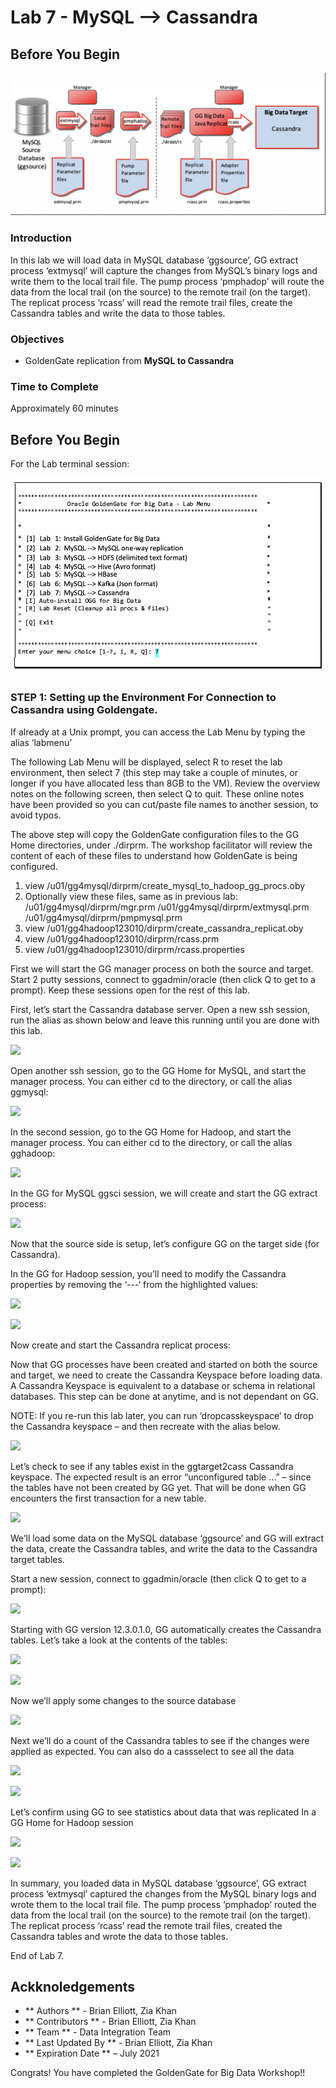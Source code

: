 # Lab 7 -  MySQL --> Cassandra

## Before You Begin


![](images/700/image701_1.png)


### Introduction
In this lab we will load data in MySQL database ‘ggsource’, GG extract process ‘extmysql’ will capture the changes from MySQL’s binary logs and write them to the local trail file. The pump process ‘pmphadop’ will route the data from the local trail (on the source) to the remote trail (on the target). The replicat
process ‘rcass’ will read the remote trail files, create the Cassandra tables and write the data to those tables.



### Objectives
- GoldenGate replication from **MySQL to Cassandra**

### Time to Complete
Approximately 60 minutes

## Before You Begin
For the Lab terminal session:

![](images/700/Lab7Menu.png)


### STEP 1: Setting up the Environment For Connection to Cassandra using Goldengate.
    
If already at a Unix prompt, you can access the Lab Menu by typing the alias ‘labmenu’

The following Lab Menu will be displayed, select R to reset the lab environment, then select 7 (this step may take a couple of minutes, or longer if you have allocated less than 8GB to the VM).
Review the overview notes on the following screen, then select Q to quit. These online notes have been provided so you can cut/paste file names to another session, to avoid typos.


The above step will copy the GoldenGate configuration files to the GG Home directories, under ./dirprm. The workshop facilitator will review the content of each of these files to understand how GoldenGate is being configured.

1)	view /u01/gg4mysql/dirprm/create_mysql_to_hadoop_gg_procs.oby
2)	Optionally view these files, same as in previous lab:
/u01/gg4mysql/dirprm/mgr.prm
/u01/gg4mysql/dirprm/extmysql.prm
/u01/gg4mysql/dirprm/pmpmysql.prm
3)	view /u01/gg4hadoop123010/dirprm/create_cassandra_replicat.oby
4)	view /u01/gg4hadoop123010/dirprm/rcass.prm
5)	view /u01/gg4hadoop123010/dirprm/rcass.properties

First we will start the GG manager process on both the source and target. Start 2 putty sessions, connect to ggadmin/oracle (then click Q to get to a prompt). Keep these sessions open for the rest of this lab.


First, let’s start the Cassandra database server. Open a new ssh session, run the alias as shown below and leave this running until you are done with this lab.


![](images/700/image7xx_1.png)

Open another ssh session, go to the GG Home for MySQL, and start the manager process. You can either cd to the directory, or call the alias ggmysql:

![](images/700/image7xx_1.png)

In the second session, go to the GG Home for Hadoop, and start the manager process. You can either cd to the directory, or call the alias gghadoop:

![](images/700/image7xx_1.png)

In the GG for MySQL ggsci session, we will create and start the GG extract process:

![](images/700/image7xx_1.png)

Now that the source side is setup, let’s configure GG on the target side (for Cassandra).

In the GG for Hadoop session, you’ll need to modify the Cassandra properties by removing the ‘---‘ from the highlighted values:

![](images/700/image7xx_1.png)

![](images/700/image7xx_1.png)

Now create and start the Cassandra replicat process:

Now that GG processes have been created and started on both the source and target, we need to create the Cassandra Keyspace before loading data. A Cassandra Keyspace is equivalent to a database or schema in relational databases. This step can be done at anytime, and is not dependant on GG.

NOTE: If you re-run this lab later, you can run ‘dropcasskeyspace’ to drop the Cassandra keyspace – and then recreate with the alias below.

![](images/700/image7xx_1.png)


Let’s check to see if any tables exist in the ggtarget2cass Cassandra keyspace. The expected result is an error “unconfigured table …” – since the tables have not been created by GG yet. That will be done when GG encounters the first transaction for a new table.

![](images/700/image7xx_1.png)

We’ll load some data on the MySQL database ‘ggsource’ and GG will extract the data, create the Cassandra tables, and write the data to the Cassandra target tables.

Start a new session, connect to ggadmin/oracle (then click Q to get to a prompt):


![](images/700/image7xx_1.png)

Starting with GG version 12.3.0.1.0, GG automatically creates the Cassandra tables. Let’s take a look at the contents of the tables:


![](images/700/image7xx_1.png)

![](images/700/image7xx_1.png)

Now we’ll apply some changes to the source database

![](images/700/image7xx_1.png)

Next we’ll do a count of the Cassandra tables to see if the changes were applied as expected. You can also do a cassselect to see all the data

![](images/700/image7xx_1.png)

![](images/700/image7xx_1.png)

Let’s confirm using GG to see statistics about data that was replicated In a GG Home for Hadoop session


![](images/700/image7xx_1.png)

![](images/700/image7xx_1.png)

In summary, you loaded data in MySQL database ‘ggsource’, GG extract process ‘extmysql’ captured the changes from the MySQL binary logs and wrote them to the local trail file. The pump process
‘pmphadop’ routed the data from the local trail (on the source) to the remote trail (on the target). The replicat process ‘rcass’ read the remote trail files, created the Cassandra tables and wrote the data to those tables.

End of Lab 7.

## Ackknoledgements
- ** Authors ** - Brian Elliott, Zia Khan
- ** Contributors ** - Brian Elliott, Zia Khan
- ** Team ** - Data Integration Team
- ** Last Updated By ** - Brian Elliott, Zia Khan
- ** Expiration Date ** – July 2021

Congrats! You have completed the GoldenGate for Big Data Workshop!! 


